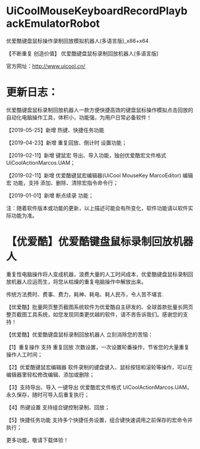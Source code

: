 # UiCoolMouseKeyboardRecordPlaybackEmulatorRobot
优爱酷键盘鼠标操作录制回放模拟机器人(多语言版)_x86+x64

【不断重复 创造价值】
优爱酷键盘鼠标录制回放机器人(多语言版)

官方网址：http://www.uicool.cn/

# 更新日志：

优爱酷键盘鼠标录制回放机器人一款方便快捷高效的键盘鼠标操作模拟点击回放的自动化电脑操作工具，体积小，功能强，为用户日常必备软件！

【2019-05-25】新增 热键、快捷任务功能

【2019-04-23】新增 重复回放、倒计时 设置功能；

【2019-02-11】新增 键鼠宏 导出、导入功能，独创优爱酷宏文件格式 UiCoolActionMarcos.UAM；

【2019-02-11】新增 优爱酷键鼠宏编辑器(UiCool MouseKey MarcoEditor) 编辑宏 功能，支持 添加、删除、清除宏指令命令行；

【2019-01-01】新增 断点续录 功能；	

注：随着软件版本或功能的更新，以上描述可能会有所变化，软件功能请以软件实际功能为准。

# 【优爱酷】优爱酷键盘鼠标录制回放机器人

重复性电脑操作将人变成机器，浪费大量的人工时间成本，优爱酷键盘鼠标录制回放机器人应运而生，将您从枯燥的重复电脑操作中解放出来。

传统方法费时、费事、费力，耗神、耗电、耗人民币，令人苦不堪言.

【优爱酷】批量网页整页截图系统软件为优爱酷自主研发的、全球首款批量长网页整页截图工具系统，如您发现同类更优越的软件，请不吝告诉我们。感谢您的支持！

【优爱酷】优爱酷键盘鼠标录制回放机器人 立刻消除您的苦恼：

【1】重复操作
支持 重复回放 次数设置，一次设置轮番操作，节省您的大量重复操作人工时间；

【2】优爱酷键鼠宏编辑器
软件录制的键盘键入、鼠标按钮和滚轮等操作，可以在编辑器里轻松修改编辑、添加或删除；

【3】支持导出、导入
一键导出 优爱酷宏文件格式 UiCoolActionMarcos.UAM，永久保存，随时可导入后重复执行；

【4】热键设置
支持组合键控制录制、回放；

【5】快捷任务功能
支持多个快捷任务设置，组合键快速调用之前保存的宏命令并执行；

更多功能，敬请下载体验！
